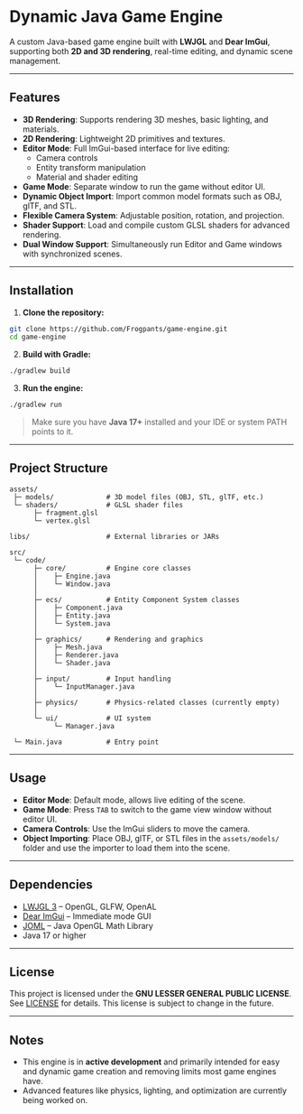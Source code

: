 # Dynamic Java Game Engine

A custom Java-based game engine built with **LWJGL** and **Dear ImGui**, supporting both **2D and 3D rendering**, real-time editing, and dynamic scene management.

---

## Features

- **3D Rendering**: Supports rendering 3D meshes, basic lighting, and materials.
- **2D Rendering**: Lightweight 2D primitives and textures.
- **Editor Mode**: Full ImGui-based interface for live editing:
  - Camera controls
  - Entity transform manipulation
  - Material and shader editing
- **Game Mode**: Separate window to run the game without editor UI.
- **Dynamic Object Import**: Import common model formats such as OBJ, glTF, and STL.
- **Flexible Camera System**: Adjustable position, rotation, and projection.
- **Shader Support**: Load and compile custom GLSL shaders for advanced rendering.
- **Dual Window Support**: Simultaneously run Editor and Game windows with synchronized scenes.

---

## Installation

1. **Clone the repository:**

```bash
git clone https://github.com/Frogpants/game-engine.git
cd game-engine
````

2. **Build with Gradle:**

```bash
./gradlew build
```

3. **Run the engine:**

```bash
./gradlew run
```

> Make sure you have **Java 17+** installed and your IDE or system PATH points to it.

---

## Project Structure

```
assets/
 ├─ models/             # 3D model files (OBJ, STL, glTF, etc.)
 └─ shaders/            # GLSL shader files
      ├─ fragment.glsl
      └─ vertex.glsl

libs/                   # External libraries or JARs

src/
 └─ code/
      ├─ core/          # Engine core classes
      │    ├─ Engine.java
      │    └─ Window.java
      │
      ├─ ecs/           # Entity Component System classes
      │    ├─ Component.java
      │    ├─ Entity.java
      │    └─ System.java
      │
      ├─ graphics/      # Rendering and graphics
      │    ├─ Mesh.java
      │    ├─ Renderer.java
      │    └─ Shader.java
      │
      ├─ input/         # Input handling
      │    └─ InputManager.java
      │
      ├─ physics/       # Physics-related classes (currently empty)
      │
      └─ ui/            # UI system
           └─ Manager.java

 └─ Main.java           # Entry point
```

---

## Usage

* **Editor Mode**: Default mode, allows live editing of the scene.
* **Game Mode**: Press `TAB` to switch to the game view window without editor UI.
* **Camera Controls**: Use the ImGui sliders to move the camera.
* **Object Importing**: Place OBJ, glTF, or STL files in the `assets/models/` folder and use the importer to load them into the scene.

---

## Dependencies

* [LWJGL 3](https://www.lwjgl.org/) – OpenGL, GLFW, OpenAL
* [Dear ImGui](https://github.com/ocornut/imgui) – Immediate mode GUI
* [JOML](https://github.com/JOML-CI/JOML) – Java OpenGL Math Library
* Java 17 or higher

---

## License

This project is licensed under the **GNU LESSER GENERAL PUBLIC LICENSE**. See [LICENSE](LICENSE) for details. This license is subject to change in the future.

---

## Notes

* This engine is in **active development** and primarily intended for easy and dynamic game creation and removing limits most game engines have.
* Advanced features like physics, lighting, and optimization are currently being worked on.